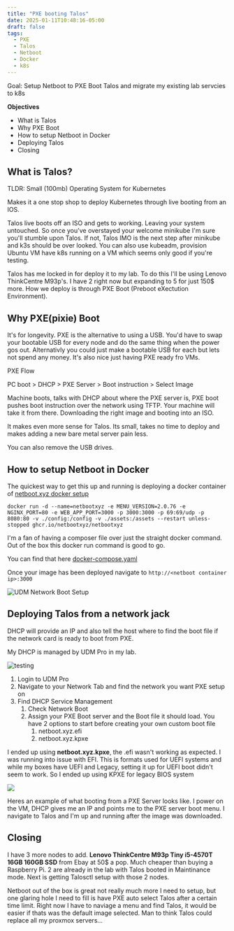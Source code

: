 ```yaml
---
title: "PXE booting Talos"
date: 2025-01-11T10:48:16-05:00
draft: false
tags:
  - PXE
  - Talos
  - Netboot
  - Docker
  - k8s
---
```


Goal: Setup Netboot to PXE Boot Talos and migrate my existing lab servcies to k8s

**Objectives**
- What is Talos
- Why PXE Boot
- How to setup Netboot in Docker
- Deploying Talos
- Closing

## What is Talos?

TLDR: Small (100mb) Operating System for Kubernetes

Makes it a one stop shop to deploy Kubernetes through live booting from an IOS. 

Talos live boots off an ISO and gets to working. Leaving your system untouched. So once you've overstayed your welcome minikube I'm sure you'll stumble upon Talos. If not, Talos IMO is the next step after minikube and k3s should be over looked. You can also use kubeadm, provision Ubuntu VM have k8s running on a VM which seems only good if you're testing.

Talos has me locked in for deploy it to my lab. To do this I'll be using Lenovo ThinkCentre M93p's. I have 2 right now but expanding to 5 for just 150$ more. How we deploy is through PXE Boot (Preboot eXectution Environment).

## Why PXE(pixie) Boot

It's for longevity. PXE is the alternative to using a USB. You'd have to swap your bootable USB for every node and do the same thing when the power gos out. Alternativly you could just make a bootable USB for each but lets not spend any money. It's also nice just having PXE ready fro VMs. 

PXE Flow

PC boot > DHCP > PXE Server > Boot instruction > Select Image

Machine boots, talks with DHCP about where the PXE server is, PXE boot pushes boot instruction over the network using TFTP. Your machine will take it from there. Downloading the right image and booting into an ISO. 

It makes even more sense for Talos. Its small, takes no time to deploy and makes adding a new bare metal server pain less. 

You can also remove the USB drives. 

## How to setup Netboot in Docker

The quickest way to get this up and running is deploying a docker container of [netboot.xyz docker setup](https://netboot.xyz/docs/docker)

```docker
docker run -d --name=netbootxyz -e MENU_VERSION=2.0.76 -e NGINX_PORT=80 -e WEB_APP_PORT=3000 -p 3000:3000 -p 69:69/udp -p 8080:80 -v ./config:/config -v ./assets:/assets --restart unless-stopped ghcr.io/netbootxyz/netbootxyz
```


I'm a fan of having a composer file over just the straight docker command. Out of the box this docker run command is good to go. 

You can find that here [docker-compose.yaml](https://raw.githubusercontent.com/netbootxyz/docker-netbootxyz/refs/heads/master/docker-compose.yml.example)

Once your image has been deployed navigate to `http://<netboot container ip>:3000` 


<img src="/talos/udm-network-boot.png" alt="UDM Network Boot Setup">

## Deploying Talos from a network jack

DHCP will provide an IP and also tell the host where to find the boot file if the network card is ready to boot from PXE. 

My DHCP is managed by UDM Pro in my lab. 


<img src="/talos/netboot-ui.png" alt="testing">

1. Login to UDM Pro
2. Navigate to your Network Tab and find the network you want PXE setup on
3. Find DHCP Service Management
	1. Check Network Boot
	2. Assign your PXE Boot server and the Boot file it should load. You have 2 options to start before creating your own custom boot file
		1. netboot.xyz.efi
		2. netboot.xyz.kpxe

I ended up using **netboot.xyz.kpxe**, the .efi wasn't working as expected. I was running into issue with EFI. This is formats used for UEFI systems and while my boxes have UEFI and Legacy, setting it up for UEFI boot didn't seem to work. So I ended up using KPXE for legacy BIOS system


<img src="/talos/PXE-Talos.gif">

Heres an example of what booting from a PXE Server looks like. I power on the VM, DHCP gives me an IP and points me to the PXE server boot menu. I navigate to Talos and I'm up and running after the image was downloaded.


## Closing

I have 3 more nodes to add. **Lenovo ThinkCentre M93p Tiny i5-4570T 16GB 160GB SSD** from Ebay at 50$ a pop. Much cheaper than buying a Raspberry Pi. 2 are already in the lab with Talos booted in Maintinance mode. Next is getting Talosctl setup with those 2 nodes. 

Netboot out of the box is great not really much more I need to setup, but one glaring hole I need to fill is have PXE auto select Talos after a certain time limit. Right now I have to naviage a menu and find Talos, it would be easier if thats was the default image selected. Man to think Talos could replace all my proxmox servers...

